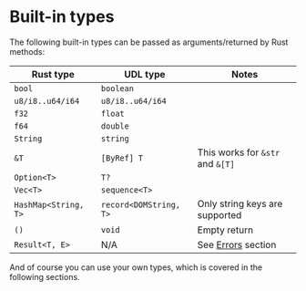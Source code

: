 # Built-in types

The following built-in types can be passed as arguments/returned by Rust methods:

| Rust type            | UDL type               | Notes                             |
|----------------------|------------------------|-----------------------------------|
| `bool`               | `boolean`              |                                   |
| `u8/i8..u64/i64`     | `u8/i8..u64/i64`       |                                   |
| `f32`                | `float`                |                                   |
| `f64`                | `double`               |                                   |
| `String`             | `string`               |                                   |
| `&T`                 | `[ByRef] T`            | This works for `&str` and `&[T]`  |
| `Option<T>`          | `T?`                   |                                   |
| `Vec<T>`             | `sequence<T>`          |                                   |
| `HashMap<String, T>` | `record<DOMString, T>` | Only string keys are supported    |
| `()`                 | `void`                 | Empty return                      |
| `Result<T, E>`       | N/A                    | See [Errors](./errors.md) section |

And of course you can use your own types, which is covered in the following sections.
